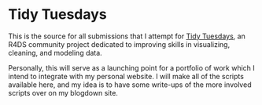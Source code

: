 # Tidy Tuesdays

This is the source for all submissions that I attempt for [Tidy Tuesdays](https://github.com/rfordatascience/tidytuesday), an R4DS community project dedicated to improving skills in visualizing, cleaning, and modeling data. 

Personally, this will serve as a launching point for a portfolio of work which I intend to integrate with my personal website. I will make all of the scripts available here, and my idea is to have some write-ups of the more involved scripts over on my blogdown site.
